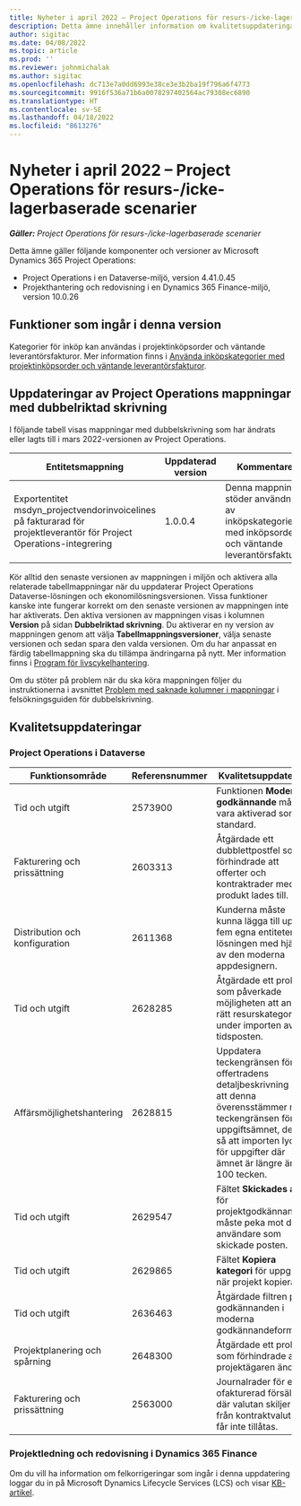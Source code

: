 ```yaml
---
title: Nyheter i april 2022 – Project Operations för resurs-/icke-lagerbaserade scenarier
description: Detta ämne innehåller information om kvalitetsuppdateringarna som är tillgängliga i april 2022-versionen av Microsoft Dynamics 365 Project Operations för resurs-/icke-lagerbaserade scenarier.
author: sigitac
ms.date: 04/08/2022
ms.topic: article
ms.prod: ''
ms.reviewer: johnmichalak
ms.author: sigitac
ms.openlocfilehash: dc713e7a0dd6993e38ce3e3b2ba19f796a6f4773
ms.sourcegitcommit: 9916f536a71b6a0078297402564ac79308ec6890
ms.translationtype: HT
ms.contentlocale: sv-SE
ms.lasthandoff: 04/18/2022
ms.locfileid: "8613276"
---
```

# <a name="whats-new-april-2022---project-operations-for-resourcenon-stocked-based-scenarios"></a>Nyheter i april 2022 – Project Operations för resurs-/icke-lagerbaserade scenarier

_**Gäller:** Project Operations för resurs-/icke-lagerbaserade scenarier_

Detta ämne gäller följande komponenter och versioner av Microsoft Dynamics 365 Project Operations:

- Project Operations i en Dataverse-miljö, version 4.41.0.45
- Projekthantering och redovisning i en Dynamics 365 Finance-miljö, version 10.0.26

## <a name="features-included-in-this-release"></a>Funktioner som ingår i denna version

Kategorier för inköp kan användas i projektinköpsorder och väntande leverantörsfakturor. Mer information finns i [Använda inköpskategorier med projektinköpsorder och väntande leverantörsfakturor](configure-procurement-categories.md).

## <a name="project-operations-dual-write-maps-updates"></a>Uppdateringar av Project Operations mappningar med dubbelriktad skrivning

I följande tabell visas mappningar med dubbelskrivning som har ändrats eller lagts till i mars 2022-versionen av Project Operations.

| Entitetsmappning | Uppdaterad version | Kommentarer |
| -------------- | ------------------- | ------------|
| Exportentitet msdyn\_projectvendorinvoicelines på fakturarad för projektleverantör för Project Operations-integrering | 1.0.0.4 | Denna mappning stöder användning av inköpskategorier med inköpsorder och väntande leverantörsfakturor. |

Kör alltid den senaste versionen av mappningen i miljön och aktivera alla relaterade tabellmappningar när du uppdaterar Project Operations Dataverse-lösningen och ekonomilösningsversionen. Vissa funktioner kanske inte fungerar korrekt om den senaste versionen av mappningen inte har aktiverats. Den aktiva versionen av mappningen visas i kolumnen **Version** på sidan **Dubbelriktad skrivning**. Du aktiverar en ny version av mappningen genom att välja **Tabellmappningsversioner**, välja senaste versionen och sedan spara den valda versionen. Om du har anpassat en färdig tabellmappning ska du tillämpa ändringarna på nytt. Mer information finns i [Program för livscykelhantering](/dynamics365/fin-ops-core/dev-itpro/data-entities/dual-write/app-lifecycle-management).

Om du stöter på problem när du ska köra mappningen följer du instruktionerna i avsnittet [Problem med saknade kolumner i mappningar](/dynamics365/fin-ops-core/dev-itpro/data-entities/dual-write/dual-write-troubleshooting-finops-upgrades#missing-table-columns-issue-on-maps) i felsökningsguiden för dubbelskrivning.

## <a name="quality-updates"></a>Kvalitetsuppdateringar

### <a name="project-operations-on-dataverse"></a>Project Operations i Dataverse

| Funktionsområde | Referensnummer | Kvalitetsuppdatering |
| ------------ | ---------------- | -------------- |
| Tid och utgift | 2573900 | Funktionen **Modernt godkännande** måste vara aktiverad som standard. |
| Fakturering och prissättning | 2603313 | Åtgärdade ett dubblettpostfel som förhindrade att offerter och kontraktrader med en produkt lades till. |
| Distribution och konfiguration | 2611368 | Kunderna måste kunna lägga till upp till fem egna entiteter i lösningen med hjälp av den moderna appdesignern. |
| Tid och utgift | 2628285 | Åtgärdade ett problem som påverkade möjligheten att ange rätt resurskategori under importen av tidsposten. |
|   Affärsmöjlighetshantering| 2628815 | Uppdatera teckengränsen för offertradens detaljbeskrivning så att denna överensstämmer med teckengränsen för uppgiftsämnet, detta så att importen lyckas för uppgifter där ämnet är längre än 100 tecken. |
| Tid och utgift| 2629547 | Fältet **Skickades av** för projektgodkännanden måste peka mot den användare som skickade posten. |
| Tid och utgift| 2629865 | Fältet **Kopiera kategori** för uppgifter när projekt kopieras. |
| Tid och utgift| 2636463 | Åtgärdade filtren på godkännanden i moderna godkännandeformulär. |
| Projektplanering och spårning | 2648300 | Åtgärdade ett problem som förhindrade att projektägaren ändras. |
| Fakturering och prissättning | 2563000 | Journalrader för en ofakturerad försäljning där valutan skiljer sig från kontraktvalutan får inte tillåtas. |

### <a name="project-management-and-accounting-in-dynamics-365-finance"></a>Projektledning och redovisning i Dynamics 365 Finance

Om du vill ha information om felkorrigeringar som ingår i denna uppdatering loggar du in på Microsoft Dynamics Lifecycle Services (LCS) och visar [KB-artikel](https://fix.lcs.dynamics.com/Issue/Details?bugId=662864).
